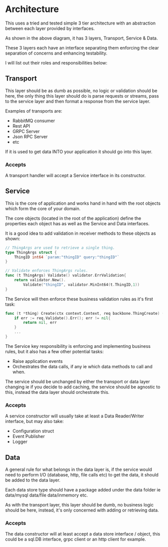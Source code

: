 # Architecture

This uses a tried and tested simple 3 tier architecture with an abstraction between each layer provided by interfaces.



As shown in the above diagram, it has 3 layers, Transport, Service & Data.

These 3 layers each have an interface separating them enforcing the clear separation of concerns and enhancing testability.

I will list out their roles and responsibilities below:

## Transport

This layer should be as dumb as possible, no logic or validation should be here, the only thing this layer should do is parse requests or streams, pass to the service layer and then format a response from the service layer.

Examples of transports are:

* RabbitMQ consumer
* Rest API
* GRPC Server
* Json RPC Server
* etc

If it is used to get data INTO your application it should go into this layer.

### Accepts

A transport handler will accept a Service interface in its constructor.

## Service

This is the core of application and works hand in hand with the root objects which form the core of your domain.

The core objects (located in the root of the application) define the properties each object has as well as the Service and Data interfaces.

It is a good idea to add validation in receiver methods to these objects as shown:

```go
// ThingArgs are used to retrieve a single thing.
type ThingArgs struct {
	ThingID int64 `param:"thingID" query:"thingID"`
}

// Validate enforces ThingArgs rules.
func (t ThingArgs) Validate() validator.ErrValidation{
	return validator.New().
		Validate("thingID", validator.MinInt64(t.ThingID,1))
}
```
The Service will then enforce these business validation rules as it's first task:
```go
func (t *thing) Create(ctx context.Context, req backbone.ThingCreate) (*backbone.Thing, error) {
    if err := req.Validate().Err(); err != nil{
        return nil, err
    }
    ...
}
```

The Service key responsibility is enforcing and implementing business rules, but it also has a few other potential tasks:

* Raise application events
* Orchestrates the data calls, if any ie which data methods to call and when.

The service should be unchanged by either the transport or data layer changing ie if you decide to add caching, the service should be agnostic to this, instead the data layer should orchestrate this.

### Accepts
A service constructor will usually take at least a Data Reader/Writer interface, but may also take:

* Configuration struct
* Event Publisher
* Logger

## Data

A general rule for what belongs in the data layer is, if the service would need to perform I/O (database, http, file calls etc) to get the data, it should be added to the data layer.

Each data store type should have a package added under the data folder ie data/mysql data/file data/inmemory etc.

As with the transport layer, this layer should be dumb, no business logic should be here, instead, it's only concerned with adding or retrieving data.

### Accepts

The data constructor will at least accept a data store interface / object, this could be a sql.DB interface, grpc client or an http client for example.



